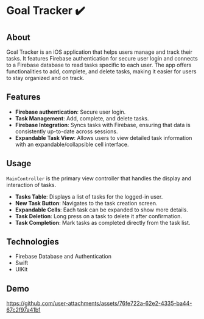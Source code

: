 # Goal Tracker :heavy_check_mark:	

## About
Goal Tracker is an iOS application that helps users manage and track their tasks.
It features Firebase authentication for secure user login and connects to a Firebase database to read tasks specific to each user.
The app offers functionalities to add, complete, and delete tasks, making it easier for users to stay organized and on track.

## Features
- **Firebase authentication**: Secure user login.
- **Task Management**: Add, complete, and delete tasks.
- **Firebase Integration**: Syncs tasks with Firebase, ensuring that data is consistently up-to-date across sessions.
- **Expandable Task View**: Allows users to view detailed task information with an expandable/collapsible cell interface.

## Usage

`MainController` is the primary view controller that handles the display and interaction of tasks.
- **Tasks Table**: Displays a list of tasks for the logged-in user.
- **New Task Button**: Navigates to the task creation screen.
- **Expandable Cells**: Each task can be expanded to show more details.
- **Task Deletion**: Long press on a task to delete it after confirmation.
- **Task Completion**: Mark tasks as completed directly from the task list.

## Technologies
- Firebase Database and Authentication
- Swift
- UIKit

## Demo
https://github.com/user-attachments/assets/76fe722a-62e2-4335-ba44-67c2f97a41b1

